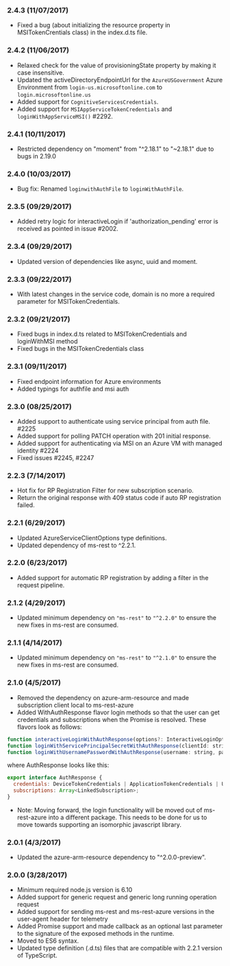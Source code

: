 ### 2.4.3 (11/07/2017)
- Fixed a bug (about initializing the resource property in MSITokenCrentials class) in the index.d.ts file.

### 2.4.2 (11/06/2017)
 - Relaxed check for the value of provisioningState property by making it case insensitive.
 - Updated the activeDirectoryEndpointUrl for the `AzureUSGovernment` Azure Environment from `login-us.microsoftonline.com` to `login.microsoftonline.us`
 - Added support for `CognitiveServicesCredentials`.
 - Added support for `MSIAppServiceTokenCredentials` and `loginWithAppServiceMSI()` #2292.

### 2.4.1 (10/11/2017)
- Restricted dependency on "moment" from "^2.18.1" to "~2.18.1" due to bugs in 2.19.0 

### 2.4.0 (10/03/2017)
- Bug fix: Renamed `loginwithAuthFile` to `loginWithAuthFile`.

### 2.3.5 (09/29/2017)
- Added retry logic for interactiveLogin if 'authorization_pending' error is received as pointed in issue #2002.

### 2.3.4 (09/29/2017)
- Updated version of dependencies like async, uuid and moment.

### 2.3.3 (09/22/2017)
- With latest changes in the service code, domain is no more a required parameter for MSITokenCredentials.

### 2.3.2 (09/21/2017)
- Fixed bugs in index.d.ts related to MSITokenCredentials and loginWithMSI method
- Fixed bugs in the MSITokenCredentials class

### 2.3.1 (09/11/2017)
- Fixed endpoint information for Azure environments
- Added typings for authfile and msi auth 

### 2.3.0 (08/25/2017)
- Added support to authenticate using service principal from auth file. #2225
- Added support for polling PATCH operation with 201 initial response.
- Added support for authenticating via MSI on an Azure VM with managed identity #2224
- Fixed issues #2245, #2247

### 2.2.3 (7/14/2017)
- Hot fix for RP Registration Filter for new subscription scenario.
- Return the original response with 409 status code if auto RP registration failed.

### 2.2.1 (6/29/2017)
- Updated AzureServiceClientOptions type definitions.
- Updated dependency of ms-rest to ^2.2.1.

### 2.2.0 (6/23/2017)
- Added support for automatic RP registration by adding a filter in the request pipeline.

### 2.1.2 (4/29/2017)
- Updated minimum dependency on `"ms-rest"` to `"^2.2.0"` to ensure the new fixes in ms-rest are consumed.

### 2.1.1 (4/14/2017)
- Updated minimum dependency on `"ms-rest"` to `"^2.1.0"` to ensure the new fixes in ms-rest are consumed.

### 2.1.0 (4/5/2017)
- Removed the dependency on azure-arm-resource and made subscription client local to ms-rest-azure
- Added WithAuthResponse flavor login methods so that the user can get credentials and subscriptions when the Promise is resolved. These flavors look as follows:
```javascript
function interactiveLoginWithAuthResponse(options?: InteractiveLoginOptions): Promise<AuthResponse>;
function loginWithServicePrincipalSecretWithAuthResponse(clientId: string, secret: string, domain: string, options?: AzureTokenCredentialsOptions): Promise<AuthResponse>;
function loginWithUsernamePasswordWithAuthResponse(username: string, password: string, options?: LoginWithUsernamePasswordOptions): Promise<AuthResponse>;
```
where AuthResponse looks like this:
```javascript
export interface AuthResponse {
  credentials: DeviceTokenCredentials | ApplicationTokenCredentials | UserTokenCredentials;
  subscriptions: Array<LinkedSubscription>;
}
```
- Note: Moving forward, the login functionality will be moved out of ms-rest-azure into a different package. This needs to be done for us to move towards supporting an isomorphic javascript library.

### 2.0.1 (4/3/2017)
- Updated the azure-arm-resource dependency to "^2.0.0-preview".

### 2.0.0 (3/28/2017)
- Minimum required node.js version is 6.10
- Added support for generic request and generic long running operation request
- Added support for sending ms-rest and ms-rest-azure versions in the user-agent header for telemetry
- Added Promise support and made callback as an optional last parameter to the signature of the exposed methods in the runtime.
- Moved to ES6 syntax.
- Updated type definition (.d.ts) files that are compatible with 2.2.1 version of TypeScript.
